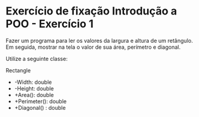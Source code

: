 # Exercício de fixação Introdução a POO - Exercício 1
Fazer um programa para ler os valores da largura e altura
de um retângulo. Em seguida, mostrar na tela o valor de
sua área, perímetro e diagonal.

Utilize a seguinte classe:

Rectangle
- -Width: double
- -Height: double
- +Area(): double
- +Perimeter(): double
- +Diagonal() : double